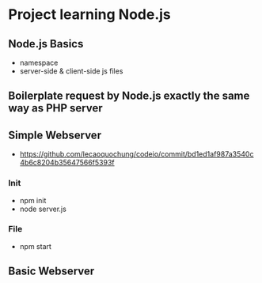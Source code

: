 # Project learning Node.js

## Node.js Basics
- namespace
- server-side & client-side js files

## Boilerplate request by Node.js exactly the same way as PHP server

## Simple Webserver
- https://github.com/lecaoquochung/codeio/commit/bd1ed1af987a3540c4b6c8204b35647566f5393f
### Init
- npm init
- node server.js
### File
- npm start

## Basic Webserver
